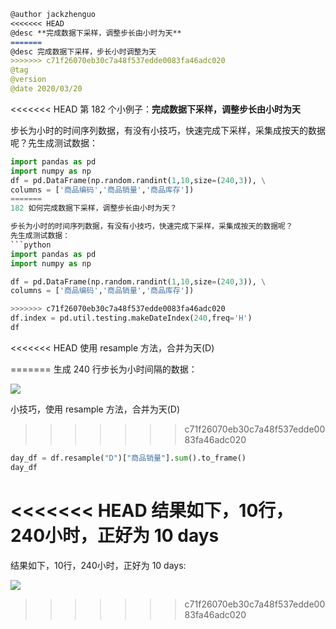 
```markdown
@author jackzhenguo
<<<<<<< HEAD
@desc **完成数据下采样，调整步长由小时为天**
=======
@desc 完成数据下采样，步长小时调整为天
>>>>>>> c71f26070eb30c7a48f537edde0083fa46adc020
@tag
@version 
@date 2020/03/20
```

<<<<<<< HEAD
第 182 个小例子：**完成数据下采样，调整步长由小时为天**

步长为小时的时间序列数据，有没有小技巧，快速完成下采样，采集成按天的数据呢？先生成测试数据：

```python
import pandas as pd
import numpy as np
df = pd.DataFrame(np.random.randint(1,10,size=(240,3)), \
columns = ['商品编码','商品销量','商品库存'])
=======
182 如何完成数据下采样，调整步长由小时为天？

步长为小时的时间序列数据，有没有小技巧，快速完成下采样，采集成按天的数据呢？
先生成测试数据：
```python
import pandas as pd
import numpy as np
```

```python
df = pd.DataFrame(np.random.randint(1,10,size=(240,3)), \
columns = ['商品编码','商品销量','商品库存'])
```

```python
>>>>>>> c71f26070eb30c7a48f537edde0083fa46adc020
df.index = pd.util.testing.makeDateIndex(240,freq='H')
df
```

<<<<<<< HEAD
使用 resample 方法，合并为天(D)

=======
生成 240 行步长为小时间隔的数据：

![](../img/182-1.png)

小技巧，使用 resample 方法，合并为天(D)
>>>>>>> c71f26070eb30c7a48f537edde0083fa46adc020
```python
day_df = df.resample("D")["商品销量"].sum().to_frame()
day_df
```

<<<<<<< HEAD
结果如下，10行，240小时，正好为 10 days
=======
结果如下，10行，240小时，正好为 10 days:

![](../img/182-2.png)
>>>>>>> c71f26070eb30c7a48f537edde0083fa46adc020
